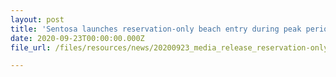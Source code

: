 ```yaml
---
layout: post
title: 'Sentosa launches reservation-only beach entry during peak periods for enhanced guest experience and safety'
date: 2020-09-23T00:00:00.000Z
file_url: /files/resources/news/20200923_media_release_reservation-only_beach_entry.pdf

---
```


